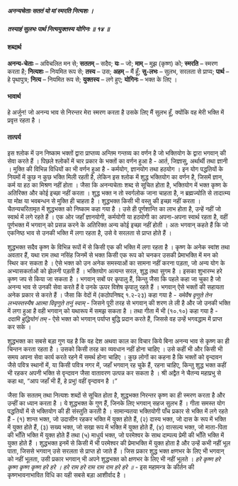 ##### अनन्यचेताः सततं यो मां स्मरति नित्यशः ।
##### तस्याहं सुलभः पार्थ नित्ययुक्तस्य योगिनः ॥ १४ ॥

#### शब्दार्थ

**अनन्य-चेताः** – अविचलित मन से; **सततम्** – सदैव; **यः** – जो; **माम्** – मुझ (कृष्ण) को; **स्मरति** – स्मरण करता है; **नित्यशः** – नियमित रूप से; **तस्य** – उस; **अहम्** – मैं हूँ; **सु-लभः** – सुलभ, सरलता से प्राप्य; **पार्थ** – हे पृथापुत्र; **नित्य** – नियमित रूप से; **युक्तस्य** – लगे हुए; **योगिनः** – भक्त के लिए ।

#### भावार्थ

हे अर्जुन! जो अनन्य भाव से निरन्तर मेरा स्मरण करता है उसके लिए मैं सुलभ हूँ, क्योंकि वह मेरी भक्ति में प्रवृत्त रहता है ।

#### तात्पर्य

इस श्लोक में उन निष्काम भक्तों द्वारा प्राप्तव्य अन्तिम गन्तव्य का वर्णन है जो भक्तियोग के द्वारा भगवान् की सेवा करते हैं । पिछले श्लोकों में चार प्रकार के भक्तों का वर्णन हुआ है - आर्त, जिज्ञासु, अर्थार्थी तथा ज्ञानी । मुक्ति की विभिन्न विधियों का भी वर्णन हुआ है - कर्मयोग, ज्ञानयोग तथा हठयोग । इन योग पद्धतियों के नियमों में कुछ न कुछ भक्ति मिली रहती है, लेकिन इस श्लोक में शुद्ध भक्तियोग का वर्णन है, जिसमें ज्ञान, कर्म या हठ का मिश्रण नहीं होता । जैसा कि अनन्यचेताः शब्द से सूचित होता है, भक्तियोग में भक्त कृष्ण के अतिरिक्त और कोई इच्छा नहीं करता । शुद्ध भक्त न तो स्वर्गलोक जाना चाहता है, न ब्रह्मज्योति से तादात्म्य या मोक्ष या भवबन्धन से मुक्ति ही चाहता है । शुद्धभक्त किसी भी वस्तु की इच्छा नहीं करता । चैतन्यचरितामृत में शुद्धभक्त को निष्काम कहा गया है । उसे ही पूर्णशान्ति का लाभ होता है, उन्हें नहीं जो स्वार्थ में लगे रहते हैं । एक ओर जहाँ ज्ञानयोगी, कर्मयोगी या हठयोगी का अपना-अपना स्वार्थ रहता है, वहीं पूर्णभक्त में भगवान् को प्रसन्न करने के अतिरिक्त अन्य कोई इच्छा नहीं होती । अतः भगवान् कहते हैं कि जो एकनिष्ठ भाव से उनकी भक्ति में लगा रहता है, उसे वे सरलता से प्राप्त होते हैं ।

शुद्धभक्त सदैव कृष्ण के विभिन्न रूपों में से किसी एक की भक्ति में लगा रहता है । कृष्ण के अनेक स्वांश तथा अवतार हैं, यथा राम तथा नसिंह जिनमें से भक्त किसी एक रूप को चनकर उसकी प्रेमाभक्ति में मन को स्थिर कर सकता है । ऐसे भक्त को उन अनेक समस्याओं का सामना नहीं करना पड़ता, जो अन्य योग के अभ्यासकर्ताओं को झेलनी पड़ती हैं । भक्तियोग अत्यन्त सरल, शुद्ध तथा सुगम है । इसका शुभारम्भ हरे कृष्ण जप से किया जा सकता है । भगवान् सबों पर कृपालु हैं, किन्तु जैसा कि पहले कहा जा चुका है जो अनन्य भाव से उनकी सेवा करते हैं वे उनके ऊपर विशेष कृपालु रहते हैं । भगवान् ऐसे भक्तों की सहायता अनेक प्रकार से करते हैं । जैसा कि वेदों में (कठोपनिषद् १.२-२३) कहा गया है - *यमेवैष वृणुते तेन लभ्यस्तस्यैष आत्मा विवृणुते तनुं स्वाम्* - जिसने पूरी तरह से भगवान् की शरण ले ली है और जो उनकी भक्ति में लगा हुआ है वही भगवान् को यथारूप में समझ सकता है । तथा गीता में भी (१०.१०) कहा गया है -  *ददामि बुद्धियोगं तम्* - ऐसे भक्त को भगवान् पर्याप्त बुद्धि प्रदान करते हैं, जिससे वह उन्हें भगवद्धाम में प्राप्त कर सके ।

शुद्धभक्त का सबसे बड़ा गुण यह है कि वह देश अथवा काल का विचार किये बिना अनन्य भाव से कृष्ण का ही चिन्तन करता रहता है । उसको किसी तरह का व्यवधान नहीं होना चाहिए । उसे कहीं भी और किसी भी समय अपना सेवा कार्य करते रहने में समर्थ होना चाहिए । कुछ लोगों का कहना है कि भक्तों को वृन्दावन जैसे पवित्र स्थानों में, या किसी पवित्र नगर में, जहाँ भगवान् रह चुके हैं, रहना चाहिए, किन्तु शुद्ध भक्त कहीं भी रहकर अपनी भक्ति से वृन्दावन जैसा वातावरण उत्पन्न कर सकता है । श्री अद्वैत ने चैतन्य महाप्रभु से कहा था, “आप जहाँ भी हैं, हे प्रभु! वहीं वृन्दावन है ।”

जैसा कि सततम् तथा नित्यशः शब्दों से सूचित होता है, शुद्धभक्त निरन्तर कृष्ण का ही स्मरण करता है और उन्हीं का ध्यान करता है । ये शुद्धभक्त के गुण हैं, जिनके लिए भगवान् सहज सुलभ हैं । गीता समस्त योग पद्धतियों में से भक्तियोग की ही संस्तुति करती है । सामान्यतया भक्तियोगी पाँच प्रकार से भक्ति में लगे रहते हैं - (१) शान्त भक्त, जो उदासीन रहकर भक्ति में युक्त होते हैं, (२) दास्य भक्त, जो दास के रूप में भक्ति में युक्त होते हैं, (३) सख्य भक्त, जो सखा रूप में भक्ति में युक्त होते हैं, (४) वात्सल्य भक्त, जो माता-पिता की भाँति भक्ति में युक्त होते हैं तथा (५) माधुर्य भक्त, जो परमेश्वर के साथ दाम्पत्य प्रेमी की भाँति भक्ति में युक्त होते हैं । शुद्धभक्त इनमें से किसी में भी परमेश्वर की प्रेमाभक्ति में युक्त होता है और उन्हें कभी नहीं भूल पाता, जिससे भगवान् उसे सरलता से प्राप्त हो जाते हैं । जिस प्रकार शुद्ध भक्त क्षणभर के लिए भी भगवान् को नहीं भूलता, उसी प्रकार भगवान् भी अपने शुद्धभक्त को क्षणभर के लिए भी नहीं भूलते । *हरे कृष्ण हरे कृष्ण कृष्ण कृष्ण हरे हरे । हरे राम हरे राम राम राम हरे हरे ॥* - इस महामन्त्र के कीर्तन की कृष्णभावनाभावित विधि का यही सबसे बड़ा आशीर्वाद है ।